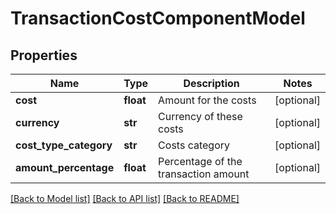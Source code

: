 # TransactionCostComponentModel

## Properties
Name | Type | Description | Notes
------------ | ------------- | ------------- | -------------
**cost** | **float** | Amount for the costs | [optional] 
**currency** | **str** | Currency of these costs | [optional] 
**cost_type_category** | **str** | Costs category | [optional] 
**amount_percentage** | **float** | Percentage of the transaction amount | [optional] 

[[Back to Model list]](../README.md#documentation-for-models) [[Back to API list]](../README.md#documentation-for-api-endpoints) [[Back to README]](../README.md)


